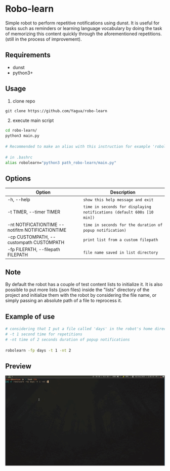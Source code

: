 # Robo-learn

Simple robot  to perform repetitive notifications using dunst.
It is useful for tasks such as reminders or learning language
vocabulary by doing the task of memorizing this content quickly
through the aforementioned repetitions.
(still in the process of improvement).

## Requirements

- dunst
- python3+

## Usage

1. clone repo
```txt
git clone https://github.com/Yagua/robo-learn
```
2. execute main script
```bash
cd robo-learn/
python3 main.py

# Recommended to make an alias with this instruction for example 'robolearn'

# in .bashrc
alias robolearn="python3 path_robo-learn/main.py"
```

## Options

| Option                                           | Description                                                            |
|--------------------------------------------------|------------------------------------------------------------------------|
| -h, --help                                       | `show this help message and exit`                                      |
| -t  TIMER, --timer TIMER                         | `time in seconds for displaying notifications (default 600s [10 min])` |
| -nt NOTIFICATIONTIME --notifitm NOTIFICATIONTIME | `time in seconds for the duration of popup notification)`              |
| -cp CUSTOMPATH, --custompath CUSTOMPATH          | `print list from a custom filepath`                                    |
| -fp FILEPATH, --filepath FILEPATH                | `file name saved in list directory`                                    |

## Note

By default the robot has a couple of test content lists to initialize it.
It is also possible to put more lists (json files) inside the "lists"
directory of the project and initialize them with the robot by considering
the file name, or simply passing an absolute path of a file to reprocess it.

## Example of use

```bash
# considering that I put a file called 'days' in the robot's home directory
# -t 1 second time for repetitions
# -nt time of 2 seconds duration of popup notifications

robolearn -fp days -t 1 -nt 2
```
## Preview

<div align="center">
    <img src="./media/robolearnprev.gif" alt="prev.gif"/>
</div>
